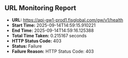 ## URL Monitoring Report

- **URL:** https://api-gw1-prod1.fisglobal.com/gw/v1/health
- **Start Time:** 2025-09-14T14:59:15.910221
- **End Time:** 2025-09-14T14:59:16.125388
- **Total Time Taken:** 0.215167 seconds
- **HTTP Status Code:** 403
- **Status:** Failure
- **Failure Reason:** HTTP Status Code: 403
